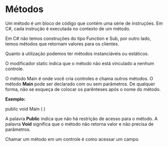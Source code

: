 # Métodos

Um método é um bloco de código que contém uma série de instruções. Em C\#, cada instrução é executada no contexto de um método.

Em C\# não temos construções do tipo Function e Sub, por outro lado, temos métodos que retornam valores para os clientes.

Quanto à utilização podemos ter métodos instanciáveis ou estáticos.

O modificador static indica que o método não está vinculado a nenhum controle.

O método Main é onde você cria controles e chama outros métodos. O método **Main** pode ser declarado com ou sem parâmetros. De qualquer forma, não se esqueça de colocar os parênteses após o nome do método.

**Exemplo:**

public void Main \( \)

A palavra **Public** indica que não há restrição de acesso para o método. A palavra **Void** significa que o método não retorna valor e não precisa de parâmetros.

Chamar um método em um controle é como acessar um campo.


